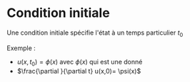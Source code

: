 # Condition initiale

Une condition initiale spécifie l'état à un temps particulier $t_0$

Exemple : 
- $u(x,t_0) = \phi(x)$ avec $\phi(x)$ qui est une donné
- $\frac{\partial }{\partial t} u(x,0)= \psi(x)$